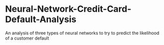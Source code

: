 # Neural-Network-Credit-Card-Default-Analysis
An analysis of three types of neural networks to try to predict the likelihood of a customer default 
